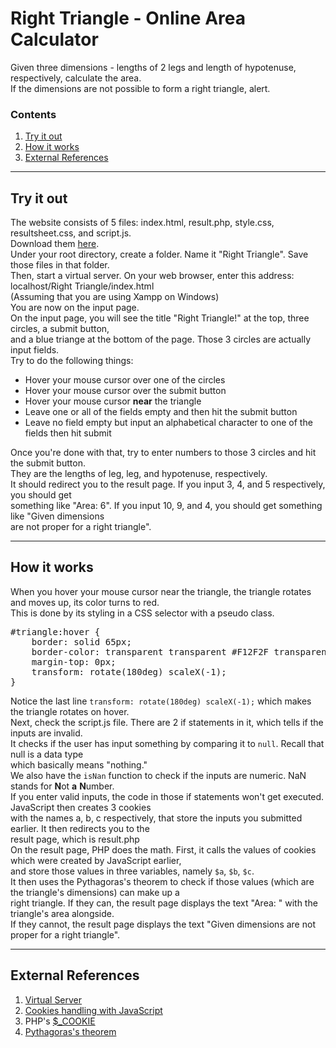 <html lang="en-US">
    <head>
        <meta charset="utf-8" />
    </head>
    <body>
        <h1>Right Triangle - Online Area Calculator</h1>
        <p>
        Given three dimensions - lengths of 2 legs and length of hypotenuse, respectively,  calculate the area. <br/>
        If the dimensions are not possible to form a right triangle, alert. <br/>
        <h3>Contents</h3>
        <ol>
            <li><a href="#content-1">Try it out</a></li>
            <li><a href="#content-2">How it works</a></li>
            <li><a href="#content-3">External References</a></li>
        </ol>
        <hr/>
        <h2 id="content-1">Try it out</h2>
        <p>
        The website consists of 5 files: index.html, result.php, style.css, resultsheet.css, and script.js. <br/>
        Download them <a href="https://github.com/nhduong0133/right-triangle-calculator/releases" target="_blank">here</a>. <br/>
        Under your root directory, create a folder. Name it "Right Triangle". Save those files in that folder. <br/>
        Then, start a virtual server. On your web browser, enter this address: localhost/Right Triangle/index.html <br/>
        (Assuming that you are using Xampp on Windows) <br/>
        You are now on the input page. <br/>
        On the input page, you will see the title "Right Triangle!" at the top, three circles, a submit button, <br/>
        and a blue triange at the bottom of the page. Those 3 circles are actually input fields.<br/>
        Try to do the following things: <br/>
        <ul>
            <li>Hover your mouse cursor over one of the circles</li>
            <li>Hover your mouse cursor over the submit button</li>
            <li>Hover your mouse cursor <b>near</b> the triangle</li>
            <li>Leave one or all of the fields empty and then hit the submit button</li>
            <li>Leave no field empty but input an alphabetical character to one of the fields then hit submit</li>
        </ul>
        Once you're done with that, try to enter numbers to those 3 circles and hit the submit button. <br/>
        They are the lengths of leg, leg, and hypotenuse, respectively. <br/>
        It should redirect you to the result page. If you input 3, 4, and 5 respectively, you should get <br/>
        something like "Area: 6". If you input 10, 9, and 4, you should get something like "Given dimensions <br/>
        are not proper for a right triangle".
        </p>
        <hr/>
        <h2 id="content-2">How it works</h2>
        <p>
        When you hover your mouse cursor near the triangle, the triangle rotates and moves up, its color turns to red. <br/>
        This is done by its styling in a CSS selector with a pseudo class. <br/>
<pre>
#triangle:hover {
    border: solid 65px;
    border-color: transparent transparent #F12F2F transparent;
    margin-top: 0px;
    transform: rotate(180deg) scaleX(-1);
}
</pre>
        Notice the last line <code>transform: rotate(180deg) scaleX(-1);</code> which makes the triangle rotates on hover. <br/>
        Next, check the script.js file. There are 2 if statements in it, which tells if the inputs are invalid. <br/>
        It checks if the user has input something by comparing it to <code>null</code>. Recall that null is a data type <br/>
        which basically means "nothing." <br/>
        We also have the <code>isNan</code> function to check if the inputs are numeric. NaN stands for <b>N</b>ot <b>a</b> <b>N</b>umber. <br/>
        If you enter valid inputs, the code in those if statements won't get executed. JavaScript then creates 3 cookies <br/>
        with the names a, b, c respectively, that store the inputs you submitted earlier. It then redirects you to the <br/>
        result page, which is result.php <br/>
        On the result page, PHP does the math. First, it calls the values of cookies which were created by JavaScript earlier, <br/>
        and store those values in three variables, namely <code>$a</code>, <code>$b</code>, <code>$c</code>. <br/>
        It then uses the Pythagoras's theorem to check if those values (which are the triangle's dimensions) can make up a <br/>
        right triangle. If they can, the result page displays the text "Area: " with the triangle's area alongside. <br/>
        If they cannot, the result page displays the text "Given dimensions are not proper for a right triangle". <br/>
        </p>
        <hr/>
        <h2 id="content-3">External References</h2>
        <p>
            <ol>
                <li><a href="https://github.com/nhduong0133/passwordform-demo#content-1" target="_blank">Virtual Server</a></li>
                <li><a href="https://www.w3schools.com/js/js_cookies.asp" target="_blank">Cookies handling with JavaScript</a></li>
                <li>PHP's <a href="http://php.net/manual/en/reserved.variables.cookies.php" target="_blank">$_COOKIE</a></li>
                <li><a href="https://en.wikipedia.org/wiki/Pythagorean_theorem" target="_blank">Pythagoras's theorem</a></li>
            </ol>
        </p>
    </body>
</html>